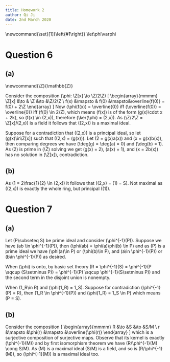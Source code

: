 ```yaml
---
title: Homework 2
author: Qi Ji
date: 2nd March 2020
---
```


\newcommand{\set}[1]{\left\{#1\right\}}
\let\phi\varphi

# Question 6

## (a)

\newcommand{\Z}{\mathbb{Z}}

Consider the composition \(\phi: \Z[x] \to \Z/2\Z\)
\[
\begin{array}{mmmm}
\Z[x] &\to      & \Z    &\to    &\Z/2\Z \\
f(x)  &\mapsto  & f(0)  &\mapsto&\overline{f(0)} = f(0) + 2\Z
\end{array}
\]
Now \(\phi(f(x)) = \overline{0}\) iff \(\overline{f(0)} = \overline{0}\)
iff \(f(0) \in 2\Z\), which means \(f(x)\) is of the form \(g(x)\cdot x + 2k\), so \(f(x) \in (2,x)\), therefore \(\ker(\phi) = (2,x)\).
As \(\Z/2\Z = \Z[x]/(2,x)\) is a field it follows that \((2,x)\) is a maximal ideal.

Suppose for a contradiction that \((2,x)\) is a principal ideal, so let \(g(x)\in\Z[x]\) such that \((2,x) = (g(x))\).
Let \(2 = g(x)a(x)\) and \(x = g(x)b(x)\), then comparing degrees we have \(\deg(g) = \deg(a) = 0\) and \(\deg(b) = 1\).
As \(2\) is prime in \(\Z\) solving we get \(g(x) = 2\), \(a(x) = 1\), and \(x = 2b(x)\) has no solution in \(\Z[x]\), contradiction.

## (b)

As \(1 = 2\frac{1}{2} \in (2,x)\) it follows that \((2,x) = (1) = S\).
Not maximal as \((2,x)\) is exactly the whole ring, but principal \((1)\).

# Question 7

## (a)

Let \(P\subseteq S\) be prime ideal and consider \(\phi^{-1}(P)\).
Suppose we have \(ab \in \phi^{-1}(P)\), then \(\phi(ab) = \phi(a)\phi(b) \in P\) and
as \(P\) is a prime ideal we have \(\phi(a)\in P\) or \(\phi(b)\in P\), and
\(a\in \phi^{-1}(P)\) or \(b\in \phi^{-1}(P)\) as desired.

When \(\phi\) is onto, by basic set theory
\(R = \phi^{-1}(S) = \phi^{-1}(P \sqcup (S\setminus P)) = \phi^{-1}(P) \sqcup \phi^{-1}(S\setminus P)\)
and the second term in the disjoint union is nonempty.

When \(1_R\in R\) and \(\phi(1_R) = 1_S\).
Suppose for contradiction \(\phi^{-1}(P) = R\), then \(1_R \in \phi^{-1}(P)\)
and \(\phi(1_R) = 1_S \in P\) which means \(P = S\).

## (b)

Consider the composition
\[ \begin{array}{mmmm}
R &\to &S &\to &S/M \\
r &\mapsto &\phi(r) &\mapsto &\overline{\phi(r)}
\end{array} \]
which is a surjective composition of surjective maps.
Observe that its kernel is exactly \(\phi^{-1}(M)\) and by first isomorphism theorem we have \(R/\phi^{-1}(M) \cong S/M\).
As \(M\) is a maximal ideal \(S/M\) is a field, and so is \(R/\phi^{-1}(M)\), so \(\phi^{-1}(M)\) is a maximal ideal too.

